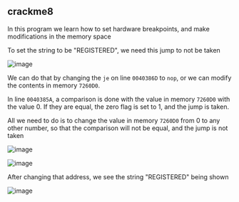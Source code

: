 crackme8
---

In this program we learn how to set hardware breakpoints, and make modifications in the memory space

To set the string to be "REGISTERED", we need this jump to not be taken 

![image](https://user-images.githubusercontent.com/7328587/119840736-d30ec880-bf37-11eb-8e8c-f28fb0551249.png)

We can do that by changing the `je` on line `0040386D` to `nop`, or we can modify the contents in memory `7260D0`.

In line `0040385A`, a comparison is done with the value in memory `7260D0` with the value 0. If they are equal, the zero flag is set to 1, and the jump is taken.

All we need to do is to change the value in memory `7260D0` from 0 to any other number, so that the comparison will not be equal, and the jump is not taken

![image](https://user-images.githubusercontent.com/7328587/119841154-284ada00-bf38-11eb-9bec-0d0f7b39f5d4.png)

![image](https://user-images.githubusercontent.com/7328587/119841205-33056f00-bf38-11eb-92c3-ee753a6459b0.png)

After changing that address, we see the string "REGISTERED" being shown

![image](https://user-images.githubusercontent.com/7328587/119841283-41ec2180-bf38-11eb-8640-bd16dd725e15.png)
